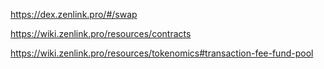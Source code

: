 https://dex.zenlink.pro/#/swap

https://wiki.zenlink.pro/resources/contracts

https://wiki.zenlink.pro/resources/tokenomics#transaction-fee-fund-pool
